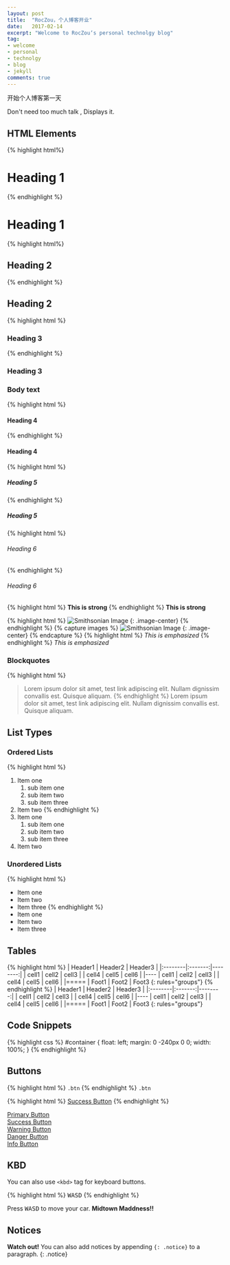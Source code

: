 ```yaml
---
layout: post
title:  "RocZou，个人博客开业"
date:   2017-02-14
excerpt: "Welcome to RocZou‘s personal technolgy blog"
tag:
- welcome 
- personal
- technolgy
- blog
- jekyll
comments: true
---
```


开始个人博客第一天

Don't need too much talk , Displays it.

## HTML Elements
{% highlight html%}
# Heading 1
{% endhighlight %}
# Heading 1

{% highlight html%}
## Heading 2
{% endhighlight %}
## Heading 2

{% highlight html   %}
### Heading 3
{% endhighlight %}
### Heading 3

### Body text

{% highlight html   %}
#### Heading 4
{% endhighlight %}
#### Heading 4

{% highlight html   %}
##### Heading 5
{% endhighlight %}
##### Heading 5

{% highlight html   %}
###### Heading 6
{% endhighlight %}
###### Heading 6

{% highlight html   %}
**This is strong**
{% endhighlight %}
**This is strong**

{% highlight html   %}
![Smithsonian Image]({{site.url}}/assets/img/logo.png)
{: .image-center}
{% endhighlight %}
{% capture images %} 
![Smithsonian Image]({{site.url}}/assets/img/logo.png)
{: .image-center}
{% endcapture %}
{% highlight html   %}
*This is emphasized*
{% endhighlight %}
*This is emphasized*


### Blockquotes
{% highlight html   %}
> Lorem ipsum dolor sit amet, test link adipiscing elit. Nullam dignissim convallis est. Quisque aliquam.
{% endhighlight %}
> Lorem ipsum dolor sit amet, test link adipiscing elit. Nullam dignissim convallis est. Quisque aliquam.

## List Types

### Ordered Lists
{% highlight html   %}
1. Item one
   1. sub item one
   2. sub item two
   3. sub item three
2. Item two
{% endhighlight %}
1. Item one
   1. sub item one
   2. sub item two
   3. sub item three
2. Item two

### Unordered Lists
{% highlight html   %}
* Item one
* Item two
* Item three
{% endhighlight %}
* Item one
* Item two
* Item three

## Tables
{% highlight html   %}
| Header1 | Header2 | Header3 |
|:--------|:-------:|--------:|
| cell1   | cell2   | cell3   |
| cell4   | cell5   | cell6   |
|----
| cell1   | cell2   | cell3   |
| cell4   | cell5   | cell6   |
|=====
| Foot1   | Foot2   | Foot3
{: rules="groups"}
{% endhighlight %}
| Header1 | Header2 | Header3 |
|:--------|:-------:|--------:|
| cell1   | cell2   | cell3   |
| cell4   | cell5   | cell6   |
|----
| cell1   | cell2   | cell3   |
| cell4   | cell5   | cell6   |
|=====
| Foot1   | Foot2   | Foot3
{: rules="groups"}


## Code Snippets

{% highlight css %}
#container {
  float: left;
  margin: 0 -240px 0 0;
  width: 100%;
}
{% endhighlight %}
## Buttons
{% highlight html   %}
`.btn`
{% endhighlight %}
`.btn`

{% highlight html %}
<a href="#" class="btn btn-success">Success Button</a>
{% endhighlight %}

<div markdown="0"><a href="#" class="btn">Primary Button</a></div>
<div markdown="0"><a href="#" class="btn btn-success">Success Button</a></div>
<div markdown="0"><a href="#" class="btn btn-warning">Warning Button</a></div>
<div markdown="0"><a href="#" class="btn btn-danger">Danger Button</a></div>
<div markdown="0"><a href="#" class="btn btn-info">Info Button</a></div>

## KBD

You can also use `<kbd>` tag for keyboard buttons.

{% highlight html %}
<kbd>W</kbd><kbd>A</kbd><kbd>S</kbd><kbd>D</kbd>
{% endhighlight %}

Press <kbd>W</kbd><kbd>A</kbd><kbd>S</kbd><kbd>D</kbd> to move your car. **Midtown Maddness!!**

## Notices

**Watch out!** You can also add notices by appending `{: .notice}` to a paragraph.
{: .notice}
